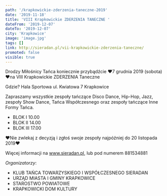 ```yaml
---
path: '/krapkowickie-zderzenia-taneczne-2019'
date: '2019-11-18'
title: 'VIII Krapkowickie ZDERZENIA TANECZNE '
dateFrom: '2019-12-07'
dateTo: '2019-12-07'
city: 'Krapkowice'
image: 'image.jpg'
tags: []
link: http://sieradan.pl/vii-krapkowickie-zderzenia-taneczne/
promoted: false
visible: true
---
```

Drodzy Miłośnicy Tańca koniecznie przybądźcie
❤️7 grudnia 2019 (sobota)❤️na 
VIII Krapkowickie ZDERZENIA Taneczne 

Gdzie? Hala Sportowa ul. Kwiatowa 7 Krapkowice

Zapraszamy wszystkie zespoły tańczące Disco Dance, Hip-Hop, Jazz, zespoły Show Dance, Tańca Współczesnego oraz zespoły tańczące Inne Formy Tańca.

- BLOK I 10.00
- BLOK II 14.00
- BLOK III 17.00

❤️Nie zwlekaj z decyzją i zgłoś swoje zespoły 
najpóźniej do 20 listopada 2019❤️

Więcej informacji
na www.sieradan.pl, lub pod numerem 881534881

*Organizatorzy*:
- KLUB TAŃCA TOWARZYSKIEGO I WSPÓŁCZESNEGO SIERADAN
- URZĄD MIASTA I GMINY KRAPKOWICE
- STAROSTWO POWIATOWE
- KRAPKOWICKI DOM KULTURY

